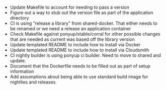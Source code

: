 - Update Makefile to account for needing to pass a version
- Figure out a way to stub out the version file as part of the application directory
- CI is using "release a library" from shared-docker. That either needs to be renamed or we need a release an application container
- Check Makefile against ponyup/stable/corral for other possible changes that are needed as current was based off the library version
- Update templated README to include how to install via Docker
- Update templated README to include how to install via Cloudsmith
- CI nightly builder is using ponyup ci builder. Need to move to shared and update.
- Document that the Dockerfile needs to be filled out as part of setup information
- Add assumptions about being able to use standard build image for nightlies and releases.
